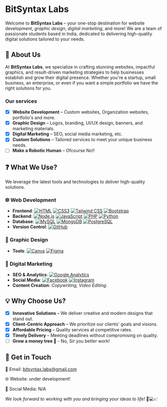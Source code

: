 # BitSyntax Labs

Welcome to **BitSyntax Labs** – your one-stop destination for website development, *graphic design*, *digital marketing*, and more! We are a team of passionate students based in India, dedicated to delivering high-quality digital solutions tailored to your needs.

## 🚀 About Us

At **BitSyntax Labs**, we specialize in crafting stunning websites, impactful graphics, and result-driven marketing strategies to help businesses establish and grow their digital presence. Whether you're a startup, small business, an enterprise, or even if you want a simple portfolio we have the right solutions for you.

### Our services

- [x] **Website Development** – Custom websites, Organization websites, portfolio's and more.
- [x] **Graphic Design** – Logos, branding, UI/UX design, banners, and marketing materials.
- [x] **Digital Marketing** – SEO, social media marketing, etc.
- [x] **Custom Solutions** – Tailored services to meet your unique business needs.
- [ ] **Make a Robotic Human** – Ofcourse No!! 

## ❓ What We Use?

We leverage the latest tools and technologies to deliver high-quality solutions.  

### 🌐 Web Development  
- **Frontend**: [![HTML](https://img.shields.io/badge/HTML-e34c26?style=flat&logo=html5&logoColor=white)](https://developer.mozilla.org/en-US/docs/Web/HTML)
[![CSS3](https://img.shields.io/badge/CSS3-1572B6?style=flat&logo=css3&logoColor=white)](https://developer.mozilla.org/en-US/docs/Web/CSS) [![Tailwind CSS](https://img.shields.io/badge/Tailwind_CSS-06B6D4?style=flat&logo=tailwind-css&logoColor=white)](https://tailwindcss.com/)
[![Bootstrap](https://img.shields.io/badge/Bootstrap-7952B3?style=flat&logo=bootstrap&logoColor=white)](https://getbootstrap.com/)  
- **Backend**: [![Node.js](https://img.shields.io/badge/Node.js-339933?style=flat&logo=node.js&logoColor=white)](https://nodejs.org/)
[![JavaScript](https://img.shields.io/badge/JavaScript-323330?style=flat&logo=javascript&logoColor=F7DF1E)](https://developer.mozilla.org/en-US/docs/Web/JavaScript)
[![PHP](https://img.shields.io/badge/PHP-777BB4?style=flat&logo=php&logoColor=white)](https://www.php.net/)
[![Python](https://img.shields.io/badge/Python-14354C?style=flat&logo=python&logoColor=white)](https://www.python.org) 
- **Database**: [![MySQL](https://img.shields.io/badge/MySQL-4479A1?style=flat&logo=mysql&logoColor=white)](https://www.mysql.com/)
[![MongoDB](https://img.shields.io/badge/MongoDB-47A248?style=flat&logo=mongodb&logoColor=white)](https://www.mongodb.com/)
[![PostgreSQL](https://img.shields.io/badge/PostgreSQL-4169E1?style=flat&logo=postgresql&logoColor=white)](https://www.postgresql.org/)
- **Version Control**: [![GitHub](https://img.shields.io/badge/GitHub-181717?style=flat&logo=github&logoColor=white)](https://github.com/)

### 🎨 Graphic Design  
- **Tools**: [![Canva](https://img.shields.io/badge/Canva-%2300C4CC.svg?&style=flat&logo=Canva&logoColor=white)](https://www.canva.com/)
[![Figma](https://img.shields.io/badge/Figma-F24E1E?style=flat&logo=figma&logoColor=white)](https://www.figma.com/)  

### 📢 Digital Marketing  
- **SEO & Analytics**: [![Google Analytics](https://img.shields.io/badge/Google%20Analytics-E37400?style=flat&logo=google%20analytics&logoColor=white)](https://analytics.google.com/)
- **Social Media**: [![Facebook](https://img.shields.io/badge/Facebook-1877F2?style=flat&logo=facebook&logoColor=white)](https://www.facebook.com/)
[![Instagram](https://img.shields.io/badge/Instagram-E4405F?style=flat&logo=instagram&logoColor=white)](https://www.instagram.com/) 
- **Content Creation**: *Copywriting, Video Editing*. 


## 💡 Why Choose Us?

- [x] **Innovative Solutions** – We deliver creative and modern designs that stand out.
- [x] **Client-Centric Approach** – We prioritize our clients' goals and visions.
- [x] **Affordable Pricing** – Quality services at competitive rates.
- [x] **Timely Delivery** – Meeting deadlines without compromising on quality.
- [ ] **Grow a money tree 🌴** - No, Sir you better work!

## 📩 Get in Touch

📧 Email: bitsyntax.labs@gmail.com

🌐 Website: under development!

📱 Social Media: N/A

*We look forward to working with you and bringing your ideas to life!* 🎨💻📈
